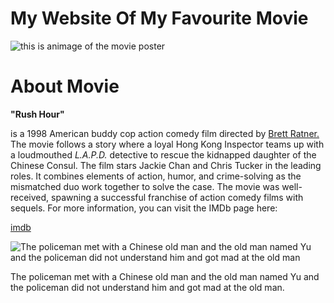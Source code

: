 <!DOCTYPE html>
<html lang="en">
<head>
  <meta charset="UTF-8">
  <meta name="viewport" content="width=device-width, initial-scale=1.0">
  <title>Homework assignment</title>
  <h1>My Website Of My Favourite Movie</h1>
<img src="https://resizing.flixster.com/r8y9--Hg_VjurbPyckyxAFs0QQA=/fit-in/705x460/v2/https://resizing.flixster.com/-XZAfHZM39UwaGJIFWKAE8fS0ak=/v3/t/assets/p21702_v_h9_ab.jpg" alt="this is animage  of the movie poster">
</head>
<body>
  <h1>About Movie</h1>
  <p><strong>"Rush Hour"</strong>
  <p>is a 1998 American buddy cop action comedy film directed by <u>Brett Ratner.</u> The movie follows a story where a loyal Hong
  Kong Inspector teams up with a loudmouthed <em> L.A.P.D.</em> detective to rescue the kidnapped daughter of the Chinese Consul.
  The film stars Jackie Chan and Chris Tucker in the leading roles. It combines elements of action, humor, and
  crime-solving as the mismatched duo work together to solve the case. The movie was well-received, spawning a successful
  franchise of action comedy films with sequels. For more information, you can visit the IMDb page here:</p>
  <a href="https://www.imdb.com/title/tt0120812/">imdb</a></p>
  <img src="https://external-preview.redd.it/buD2Heo_71-QOqxdSxBLeBUtNCAPfZGSYDNyY3FCkD0.jpg?auto=webp&s=d6436dad3947c018e7d659f6c2464b48b27309ac" alt="The policeman met with a Chinese old man and the old man named Yu and the policeman did not understand him and got mad at the old man">

  <P>The policeman met with a Chinese old man and the old man named Yu and the policeman did not understand him and got mad at the old man.</p>
</body>
</html>
